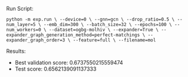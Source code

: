 Run Script:

`python -m exp.run \
    --device=0 \
    --gnn=gcn \
    --drop_ratio=0.5 \
    --num_layer=5 \
    --emb_dim=300 \
    --batch_size=32 \
    --epochs=100 \
    --num_workers=0 \
    --dataset=ogbg-molhiv \
    --expander=True \
    --expander_graph_generation_method=perfect-matchings \
    --expander_graph_order=3 \
    --feature=full \
    --filename=mol`

Results:

- Best validation score: 0.6737550215559474
- Test score: 0.6562139091137333